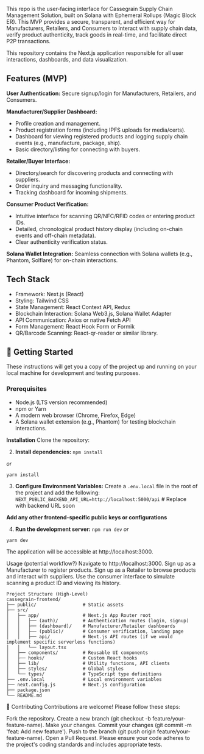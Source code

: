 This repo is the user-facing interface for  Cassegrain Supply Chain Management Solution, built on Solana with Ephemeral Rollups (Magic Block ER). This MVP provides a secure, transparent, and efficient way for Manufacturers, Retailers, and Consumers to interact with supply chain data, verify product authenticity, track goods in real-time, and facilitate direct P2P transactions.

This repository contains the Next.js application responsible for all user interactions, dashboards, and data visualization.

## Features (MVP)

**User Authentication:** Secure signup/login for Manufacturers, Retailers, and Consumers.

**Manufacturer/Supplier Dashboard:**
- Profile creation and management.
- Product registration forms (including IPFS uploads for media/certs).
- Dashboard for viewing registered products and logging supply chain events (e.g., manufacture, package, ship).
- Basic directory/listing for connecting with buyers.

**Retailer/Buyer Interface:**
- Directory/search for discovering products and connecting with suppliers.
- Order inquiry and messaging functionality.
- Tracking dashboard for incoming shipments.

**Consumer Product Verification:**
- Intuitive interface for scanning QR/NFC/RFID codes or entering product IDs.
- Detailed, chronological product history display (including on-chain events and off-chain metadata).
- Clear authenticity verification status.

**Solana Wallet Integration:** Seamless connection with Solana wallets (e.g., Phantom, Solflare) for on-chain interactions.

## Tech Stack

- Framework: Next.js (React)
- Styling: Tailwind CSS 
- State Management: React Context API, Redux
- Blockchain Interaction: Solana Web3.js, Solana Wallet Adapter
- API Communication: Axios or native Fetch API
- Form Management: React Hook Form or Formik 
- QR/Barcode Scanning: React-qr-reader or similar library.

## 🚀 Getting Started

These instructions will get you a copy of the project up and running on your local machine for development and testing purposes.

### Prerequisites
- Node.js (LTS version recommended)
- npm or Yarn
- A modern web browser (Chrome, Firefox, Edge)
- A Solana wallet extension (e.g., Phantom) for testing blockchain interactions.

**Installation**
Clone the repository:

2. **Install dependencies:**
`npm install`

_or_

`yarn install`

3. **Configure Environment Variables:** Create a `.env.local` file in the root of the project and add the following:
`NEXT_PUBLIC_BACKEND_API_URL=http://localhost:5000/api` # Replace with backend URL soon

**Add any other frontend-specific public keys or configurations**

4. **Run the development server:** `npm run dev`
_or_

`yarn dev`

The application will be accessible at http://localhost:3000.

Usage (potential workflow?)
Navigate to http://localhost:3000.
Sign up as a Manufacturer to register products.
Sign up as a Retailer to browse products and interact with suppliers.
Use the consumer interface to simulate scanning a product ID and viewing its history.

```
Project Structure (High-Level)
cassegrain-frontend/
├── public/                 # Static assets
├── src/
│   ├── app/                # Next.js App Router root
│   │   ├── (auth)/         # Authentication routes (login, signup)
│   │   ├── (dashboard)/    # Manufacturer/Retailer dashboards
│   │   ├── (public)/       # Consumer verification, landing page
│   │   ├── api/            # Next.js API routes (if we would implement specific serverless functions)
│   │   └── layout.tsx
│   ├── components/         # Reusable UI components
│   ├── hooks/              # Custom React hooks
│   ├── lib/                # Utility functions, API clients
│   ├── styles/             # Global styles
│   └── types/              # TypeScript type definitions
├── .env.local              # Local environment variables
├── next.config.js          # Next.js configuration
├── package.json
└── README.md

```
🤝 Contributing
Contributions are welcome! Please follow these steps:

Fork the repository.
Create a new branch (git checkout -b feature/your-feature-name).
Make your changes.
Commit your changes (git commit -m 'feat: Add new feature').
Push to the branch (git push origin feature/your-feature-name).
Open a Pull Request.
Please ensure your code adheres to the project's coding standards and includes appropriate tests.


